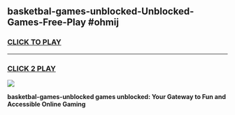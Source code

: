
## basketbal-games-unblocked-Unblocked-Games-Free-Play #ohmij
<h3>
<a href="https://us.freeplayer.one?title=basketbal-games-unblocked&ref=9M">CLICK TO PLAY</a></h3>
<hr>

<h3>
<a href="https://us.freeplayer.one?title=basketbal-games-unblocked&ref=9M">CLICK 2 PLAY</a>
  
</h3>

<a href="https://us.freeplayer.one?title=basketbal-games-unblocked&ref=9M"><img src="https://clearcache.store/games.png"></a>


**basketbal-games-unblocked games unblocked: Your Gateway to Fun and Accessible Online Gaming**
